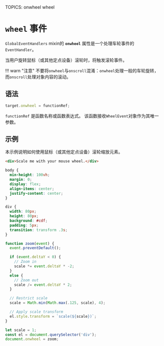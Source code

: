 TOPICS: onwheel
        wheel

# `wheel` 事件

`GlobalEventHandlers` mixin的 **`onwheel`** 属性是一个处理车轮事件的`EventHandler`。

当用户旋转鼠标（或其他定点设备）滚轮时，将触发滚轮事件。

!!! warn "注意"
    不要将`onwheel`与`onscroll`混淆：`onwheel`处理一般的车轮旋转，而`onscroll`处理对象内容的滚动。

## 语法

```javascript
target.onwheel = functionRef;
```

`functionRef` 是函数名称或函数表达式。 该函数接收`WheelEvent`对象作为其唯一参数。

## 示例

本示例说明如何使用鼠标（或其他定点设备）滚轮缩放元素。

```html
<div>Scale me with your mouse wheel.</div>
```

```css
body {
  min-height: 100vh;
  margin: 0;
  display: flex;
  align-items: center;
  justify-content: center;
}

div {
  width: 80px;
  height: 80px;
  background: #cdf;
  padding: 5px;
  transition: transform .3s;
}
```

```javascript
function zoom(event) {
  event.preventDefault();

  if (event.deltaY < 0) {
    // Zoom in
    scale *= event.deltaY * -2;
  }
  else {
    // Zoom out
    scale /= event.deltaY * 2;
  }

  // Restrict scale
  scale = Math.min(Math.max(.125, scale), 4);

  // Apply scale transform
  el.style.transform = `scale(${scale})`;
}

let scale = 1;
const el = document.querySelector('div');
document.onwheel = zoom;
```
